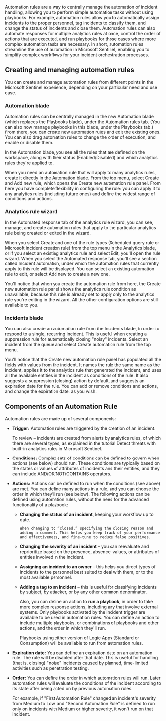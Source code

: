 Automation rules are a way to centrally manage the automation of incident handling, allowing you to perform simple automation tasks without using playbooks. For example, automation rules allow you to automatically assign incidents to the proper personnel, tag incidents to classify them, and change the status of incidents and close them. Automation rules can also automate responses for multiple analytics rules at once, control the order of actions that are executed, and run playbooks for those cases where more complex automation tasks are necessary. In short, automation rules streamline the use of automation in Microsoft Sentinel, enabling you to simplify complex workflows for your incident orchestration processes.

## Creating and managing automation rules

You can create and manage automation rules from different points in the Microsoft Sentinel experience, depending on your particular need and use case.

### Automation blade

Automation rules can be centrally managed in the new Automation blade (which replaces the Playbooks blade), under the Automation rules tab. (You can also now manage playbooks in this blade, under the Playbooks tab.) From there, you can create new automation rules and edit the existing ones. You can also drag automation rules to change the order of execution, and enable or disable them.

In the Automation blade, you see all the rules that are defined on the workspace, along with their status (Enabled/Disabled) and which analytics rules they're applied to.

When you need an automation rule that will apply to many analytics rules, create it directly in the Automation blade. From the top menu, select Create and Add new rule, which opens the Create new automation rule panel. From here you have complete flexibility in configuring the rule: you can apply it to any analytics rules (including future ones) and define the widest range of conditions and actions.

### Analytics rule wizard

In the Automated response tab of the analytics rule wizard, you can see, manage, and create automation rules that apply to the particular analytics rule being created or edited in the wizard.

When you select Create and one of the rule types (Scheduled query rule or Microsoft incident creation rule) from the top menu in the Analytics blade, or if you select an existing analytics rule and select Edit, you'll open the rule wizard. When you select the Automated response tab, you'll see a section called Incident automation, under which the automation rules that currently apply to this rule will be displayed. You can select an existing automation rule to edit, or select Add new to create a new one.

You'll notice that when you create the automation rule from here, the Create new automation rule panel shows the analytics rule condition as unavailable, because this rule is already set to apply only to the analytics rule you're editing in the wizard. All the other configuration options are still available to you.

### Incidents blade

You can also create an automation rule from the Incidents blade, in order to respond to a single, recurring incident. This is useful when creating a suppression rule for automatically closing "noisy" incidents. Select an incident from the queue and select Create automation rule from the top menu.

You'll notice that the Create new automation rule panel has populated all the fields with values from the incident. It names the rule the same name as the incident, applies it to the analytics rule that generated the incident, and uses all the available entities in the incident as conditions of the rule. It also suggests a suppression (closing) action by default, and suggests an expiration date for the rule. You can add or remove conditions and actions, and change the expiration date, as you wish.

## Components of an Automation Rule

Automation rules are made up of several components:

- **Trigger:** Automation rules are triggered by the creation of an incident.

    To review – incidents are created from alerts by analytics rules, of which there are several types, as explained in the tutorial Detect threats with built-in analytics rules in Microsoft Sentinel.

- **Conditions:** 
Complex sets of conditions can be defined to govern when actions (see below) should run. These conditions are typically based on the states or values of attributes of incidents and their entities, and they can include AND/OR/NOT/CONTAINS operators.

- **Actions:**
Actions can be defined to run when the conditions (see above) are met. You can define many actions in a rule, and you can choose the order in which they’ll run (see below). The following actions can be defined using automation rules, without the need for the advanced functionality of a playbook:

  - **Changing the status of an incident**, keeping your workflow up to date.

        When changing to “closed,” specifying the closing reason and adding a comment. This helps you keep track of your performance and effectiveness, and fine-tune to reduce false positives.

  - **Changing the severity of an incident** – you can reevaluate and reprioritize based on the presence, absence, values, or attributes of entities involved in the incident.

  - **Assigning an incident to an owner** – this helps you direct types of incidents to the personnel best suited to deal with them, or to the most available personnel.

  - **Adding a tag to an incident** – this is useful for classifying incidents by subject, by attacker, or by any other common denominator.

    Also, you can define an action to **run a playbook**, in order to take more complex response actions, including any that involve external systems. Only playbooks activated by the incident trigger are available to be used in automation rules. You can define an action to include multiple playbooks, or combinations of playbooks and other actions, and the order in which they'll run.

    Playbooks using either version of Logic Apps (Standard or Consumption) will be available to run from automation rules.

- **Expiration date:**
You can define an expiration date on an automation rule. The rule will be disabled after that date. This is useful for handling (that is, closing) "noise" incidents caused by planned, time-limited activities such as penetration testing.

- **Order:**
You can define the order in which automation rules will run. Later automation rules will evaluate the conditions of the incident according to its state after being acted on by previous automation rules.

    For example, if "First Automation Rule" changed an incident's severity from Medium to Low, and "Second Automation Rule" is defined to run only on incidents with Medium or higher severity, it won't run on that incident.

